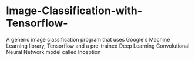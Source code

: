 # Image-Classification-with-Tensorflow-
A generic image classification program that uses Google's Machine Learning library, Tensorflow and a pre-trained Deep Learning Convolutional Neural Network model called Inception

